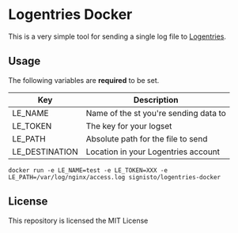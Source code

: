 # Logentries Docker

This is a very simple tool for sending a single log file to [Logentries](https://logentries.com).


## Usage

The following variables are **required** to be set.

| Key                | Description
|--------------------|--------------------------------------------|
| LE_NAME            | Name of the st you're sending data to      |
| LE_TOKEN           | The key for your logset                    |
| LE_PATH            | Absolute path for the file to send         |
| LE_DESTINATION     | Location in your Logentries account        |

``` shell
docker run -e LE_NAME=test -e LE_TOKEN=XXX -e LE_PATH=/var/log/nginx/access.log signisto/logentries-docker
```


## License

This repository is licensed the MIT License
